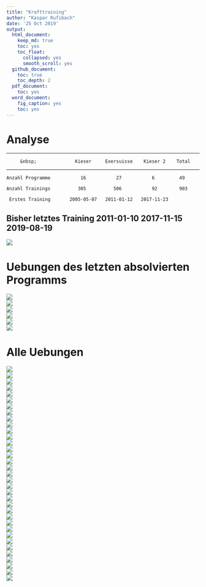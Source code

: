 ```yaml
---
title: "Krafttraining"
author: "Kaspar Rufibach"
date: '25 Oct 2019'
output:
  html_document:
    keep_md: true
    toc: yes
    toc_float:
      collapsed: yes
      smooth_scroll: yes
  github_document: 
    toc: true
    toc_depth: 2
  pdf_document:
    toc: yes
  word_document:
    fig_caption: yes
    toc: yes
---
```





# Analyse


------------------------------------------------------------------------
         &nbsp;              Kieser     Exersuisse    Kieser 2    Total 
------------------------- ------------ ------------ ------------ -------
    Anzahl Programme           16           27           6         49   

    Anzahl Trainings          305          506           92        903  

     Erstes Training       2005-05-07   2011-01-12   2017-11-23         

 Bisher letztes Training   2011-01-10   2017-11-15   2019-08-19         
------------------------------------------------------------------------


<img src="2_krafttraining_files/figure-html/unnamed-chunk-2-1.png" style="display: block; margin: auto;" />

# Uebungen des letzten absolvierten Programms

<img src="2_krafttraining_files/figure-html/unnamed-chunk-3-1.png" style="display: block; margin: auto;" /><img src="2_krafttraining_files/figure-html/unnamed-chunk-3-2.png" style="display: block; margin: auto;" /><img src="2_krafttraining_files/figure-html/unnamed-chunk-3-3.png" style="display: block; margin: auto;" /><img src="2_krafttraining_files/figure-html/unnamed-chunk-3-4.png" style="display: block; margin: auto;" /><img src="2_krafttraining_files/figure-html/unnamed-chunk-3-5.png" style="display: block; margin: auto;" /><img src="2_krafttraining_files/figure-html/unnamed-chunk-3-6.png" style="display: block; margin: auto;" />






# Alle Uebungen

<img src="2_krafttraining_files/figure-html/unnamed-chunk-4-1.png" style="display: block; margin: auto;" /><img src="2_krafttraining_files/figure-html/unnamed-chunk-4-2.png" style="display: block; margin: auto;" /><img src="2_krafttraining_files/figure-html/unnamed-chunk-4-3.png" style="display: block; margin: auto;" /><img src="2_krafttraining_files/figure-html/unnamed-chunk-4-4.png" style="display: block; margin: auto;" /><img src="2_krafttraining_files/figure-html/unnamed-chunk-4-5.png" style="display: block; margin: auto;" /><img src="2_krafttraining_files/figure-html/unnamed-chunk-4-6.png" style="display: block; margin: auto;" /><img src="2_krafttraining_files/figure-html/unnamed-chunk-4-7.png" style="display: block; margin: auto;" /><img src="2_krafttraining_files/figure-html/unnamed-chunk-4-8.png" style="display: block; margin: auto;" /><img src="2_krafttraining_files/figure-html/unnamed-chunk-4-9.png" style="display: block; margin: auto;" /><img src="2_krafttraining_files/figure-html/unnamed-chunk-4-10.png" style="display: block; margin: auto;" /><img src="2_krafttraining_files/figure-html/unnamed-chunk-4-11.png" style="display: block; margin: auto;" /><img src="2_krafttraining_files/figure-html/unnamed-chunk-4-12.png" style="display: block; margin: auto;" /><img src="2_krafttraining_files/figure-html/unnamed-chunk-4-13.png" style="display: block; margin: auto;" /><img src="2_krafttraining_files/figure-html/unnamed-chunk-4-14.png" style="display: block; margin: auto;" /><img src="2_krafttraining_files/figure-html/unnamed-chunk-4-15.png" style="display: block; margin: auto;" /><img src="2_krafttraining_files/figure-html/unnamed-chunk-4-16.png" style="display: block; margin: auto;" /><img src="2_krafttraining_files/figure-html/unnamed-chunk-4-17.png" style="display: block; margin: auto;" /><img src="2_krafttraining_files/figure-html/unnamed-chunk-4-18.png" style="display: block; margin: auto;" /><img src="2_krafttraining_files/figure-html/unnamed-chunk-4-19.png" style="display: block; margin: auto;" /><img src="2_krafttraining_files/figure-html/unnamed-chunk-4-20.png" style="display: block; margin: auto;" /><img src="2_krafttraining_files/figure-html/unnamed-chunk-4-21.png" style="display: block; margin: auto;" /><img src="2_krafttraining_files/figure-html/unnamed-chunk-4-22.png" style="display: block; margin: auto;" /><img src="2_krafttraining_files/figure-html/unnamed-chunk-4-23.png" style="display: block; margin: auto;" /><img src="2_krafttraining_files/figure-html/unnamed-chunk-4-24.png" style="display: block; margin: auto;" /><img src="2_krafttraining_files/figure-html/unnamed-chunk-4-25.png" style="display: block; margin: auto;" /><img src="2_krafttraining_files/figure-html/unnamed-chunk-4-26.png" style="display: block; margin: auto;" /><img src="2_krafttraining_files/figure-html/unnamed-chunk-4-27.png" style="display: block; margin: auto;" /><img src="2_krafttraining_files/figure-html/unnamed-chunk-4-28.png" style="display: block; margin: auto;" /><img src="2_krafttraining_files/figure-html/unnamed-chunk-4-29.png" style="display: block; margin: auto;" /><img src="2_krafttraining_files/figure-html/unnamed-chunk-4-30.png" style="display: block; margin: auto;" /><img src="2_krafttraining_files/figure-html/unnamed-chunk-4-31.png" style="display: block; margin: auto;" /><img src="2_krafttraining_files/figure-html/unnamed-chunk-4-32.png" style="display: block; margin: auto;" /><img src="2_krafttraining_files/figure-html/unnamed-chunk-4-33.png" style="display: block; margin: auto;" /><img src="2_krafttraining_files/figure-html/unnamed-chunk-4-34.png" style="display: block; margin: auto;" /><img src="2_krafttraining_files/figure-html/unnamed-chunk-4-35.png" style="display: block; margin: auto;" />






